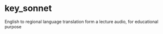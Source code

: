 # key_sonnet
English to regional language translation form a lecture audio, for educational purpose

